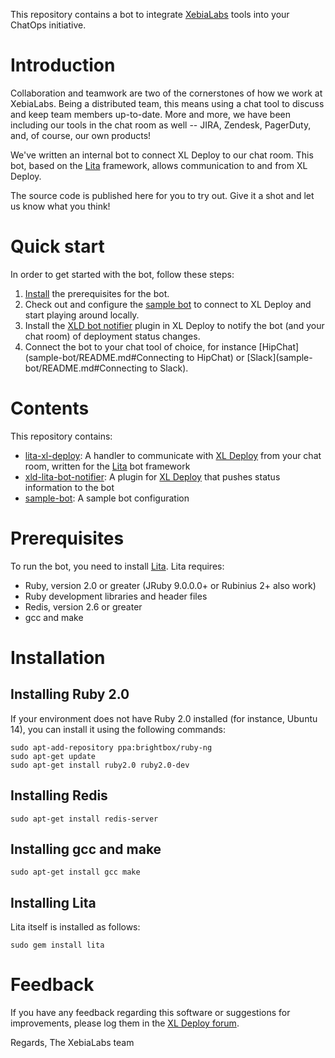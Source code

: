 This repository contains a bot to integrate [XebiaLabs](https://www.xebialabs.com) tools into your ChatOps initiative.

# Introduction

Collaboration and teamwork are two of the cornerstones of how we work at XebiaLabs. Being a distributed team, this means using a chat tool to discuss and keep team members up-to-date. More and more, we have been including our tools in the chat room as well -- JIRA, Zendesk, PagerDuty, and, of course, our own products!

We've written an internal bot to connect XL Deploy to our chat room. This bot, based on the [Lita](http://www.lita.io) framework, allows communication to and from XL Deploy.

The source code is published here for you to try out. Give it a shot and let us know what you think!

# Quick start

In order to get started with the bot, follow these steps:

1. [Install](#Installation) the prerequisites for the bot.
2. Check out and configure the [sample bot](sample-bot) to connect to XL Deploy and start playing around locally.
3. Install the [XLD bot notifier](xld-lita-bot-notifier) plugin in XL Deploy to notify the bot (and your chat room) of deployment status changes.
4. Connect the bot to your chat tool of choice, for instance [HipChat](sample-bot/README.md#Connecting to HipChat) or [Slack](sample-bot/README.md#Connecting to Slack).

# Contents

This repository contains:

* [lita-xl-deploy](lita-xl-deploy): A handler to communicate with [XL Deploy](https://www.xebialabs.com/products/xl-deploy) from your chat room, written for the [Lita](http://www.lita.io) bot framework
* [xld-lita-bot-notifier](xld-lita-bot-notifier): A plugin for [XL Deploy](https://www.xebialabs.com/products/xl-deploy) that pushes status information to the bot
* [sample-bot](sample-bot): A sample bot configuration

# Prerequisites

To run the bot, you need to install [Lita](https://docs.lita.io/getting-started/). Lita requires:

* Ruby, version 2.0 or greater (JRuby 9.0.0.0+ or Rubinius 2+ also work)
* Ruby development libraries and header files
* Redis, version 2.6 or greater
* gcc and make

# Installation

## Installing Ruby 2.0

If your environment does not have Ruby 2.0 installed (for instance, Ubuntu 14), you can install it using the following commands:

```
sudo apt-add-repository ppa:brightbox/ruby-ng
sudo apt-get update
sudo apt-get install ruby2.0 ruby2.0-dev
```

## Installing Redis

```
sudo apt-get install redis-server
```

## Installing gcc and make

```
sudo apt-get install gcc make
```

## Installing Lita

Lita itself is installed as follows:

```
sudo gem install lita
```

# Feedback

If you have any feedback regarding this software or suggestions for improvements, please log them in the [XL Deploy forum](https://support.xebialabs.com/hc/en-us/community/topics/200267485-XL-Deploy).

Regards,
The XebiaLabs team
